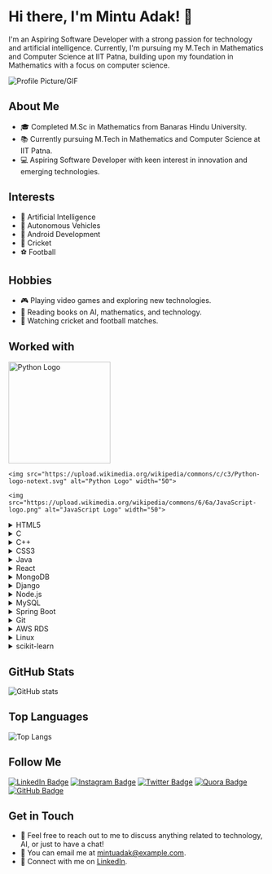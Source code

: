 # Hi there, I'm Mintu Adak! 👋

I'm an Aspiring Software Developer with a strong passion for technology and artificial intelligence. Currently, I'm pursuing my M.Tech in Mathematics and Computer Science at IIT Patna, building upon my foundation in Mathematics with a focus on computer science.

![Profile Picture/GIF](link_to_profile_gif)

## About Me

- 🎓 Completed M.Sc in Mathematics from Banaras Hindu University.
- 📚 Currently pursuing M.Tech in Mathematics and Computer Science at IIT Patna.
- 💻 Aspiring Software Developer with keen interest in innovation and emerging technologies.

## Interests

- 🤖 Artificial Intelligence
- 🚗 Autonomous Vehicles
- 📱 Android Development
- 🏏 Cricket
- ⚽ Football

## Hobbies

- 🎮 Playing video games and exploring new technologies.
- 📖 Reading books on AI, mathematics, and technology.
- 🎥 Watching cricket and football matches.

## Worked with
  <!DOCTYPE html>
<html lang="en">
<head>
  <meta charset="UTF-8">
  <meta name="viewport" content="width=device-width, initial-scale=1.0">
  <title>Python Logo</title>
</head>
<body>
  <img src="https://upload.wikimedia.org/wikipedia/commons/c/c3/Python-logo-notext.svg" alt="Python Logo" width="200">
</body>
</html>

  <!-- Python -->
    <img src="https://upload.wikimedia.org/wikipedia/commons/c/c3/Python-logo-notext.svg" alt="Python Logo" width="50">
  
  <!-- JavaScript -->
    <img src="https://upload.wikimedia.org/wikipedia/commons/6/6a/JavaScript-logo.png" alt="JavaScript Logo" width="50">
  
  <!-- HTML5 -->
  <details>
    <summary>HTML5</summary>
    <img src="https://upload.wikimedia.org/wikipedia/commons/6/61/HTML5_logo_and_wordmark.svg" alt="HTML5 Logo" width="50">
  </details>
  
  <!-- C -->
  <details>
    <summary>C</summary>
    <img src="https://upload.wikimedia.org/wikipedia/commons/1/19/C_Logo.png" alt="C Logo" width="50">
  </details>
  
  <!-- C++ -->
  <details>
    <summary>C++</summary>
    <img src="https://upload.wikimedia.org/wikipedia/commons/1/18/ISO_C%2B%2B_Logo.svg" alt="C++ Logo" width="50">
  </details>
  
  <!-- CSS3 -->
  <details>
    <summary>CSS3</summary>
    <img src="https://upload.wikimedia.org/wikipedia/commons/d/d5/CSS3_logo_and_wordmark.svg" alt="CSS3 Logo" width="50">
  </details>
  
  <!-- Java -->
  <details>
    <summary>Java</summary>
    <img src="https://upload.wikimedia.org/wikipedia/de/e/e1/Java-Logo.svg" alt="Java Logo" width="50">
  </details>
  
  <!-- React -->
  <details>
    <summary>React</summary>
    <img src="https://upload.wikimedia.org/wikipedia/commons/a/a7/React-icon.svg" alt="React Logo" width="50">
  </details>
  
  <!-- MongoDB -->
  <details>
    <summary>MongoDB</summary>
    <img src="https://upload.wikimedia.org/wikipedia/commons/9/93/MongoDB_Logo.svg" alt="MongoDB Logo" width="50">
  </details>
  
  <!-- Django -->
  <details>
    <summary>Django</summary>
    <img src="https://upload.wikimedia.org/wikipedia/commons/7/75/Django_logo.svg" alt="Django Logo" width="50">
  </details>
  
  <!-- Node.js -->
  <details>
    <summary>Node.js</summary>
    <img src="https://upload.wikimedia.org/wikipedia/commons/d/d9/Node.js_logo.svg" alt="Node.js Logo" width="50">
  </details>
  
  <!-- MySQL -->
  <details>
    <summary>MySQL</summary>
    <img src="https://upload.wikimedia.org/wikipedia/en/d/dd/MySQL_logo.svg" alt="MySQL Logo" width="50">
  </details>
  
  <!-- Spring Boot -->
  <details>
    <summary>Spring Boot</summary>
    <img src="https://upload.wikimedia.org/wikipedia/commons/4/44/Spring_Framework_Logo_2018.svg" alt="Spring Boot Logo" width="50">
  </details>
  
  <!-- Git -->
  <details>
    <summary>Git</summary>
    <img src="https://upload.wikimedia.org/wikipedia/commons/3/3f/Git_icon.svg" alt="Git Logo" width="50">
  </details>
  
  <!-- AWS RDS -->
  <details>
    <summary>AWS RDS</summary>
    <img src="https://upload.wikimedia.org/wikipedia/commons/5/5c/AWS_RDS_Logo.svg" alt="AWS RDS Logo" width="50">
  </details>
  
  <!-- Linux -->
  <details>
    <summary>Linux</summary>
    <img src="https://upload.wikimedia.org/wikipedia/commons/3/35/Tux.svg" alt="Linux Logo" width="50">
  </details>
  
  <!-- scikit-learn -->
  <details>
    <summary>scikit-learn</summary>
    <img src="https://upload.wikimedia.org/wikipedia/commons/0/05/Scikit_learn_logo_small.svg" alt="scikit-learn Logo" width="50">
  </details>
  
</details>

## GitHub Stats

![GitHub stats](https://github-readme-stats.vercel.app/api?username=your_username&show_icons=true)

## Top Languages

![Top Langs](https://github-readme-stats.vercel.app/api/top-langs/?username=your_username)

## Follow Me

[![LinkedIn Badge](https://img.shields.io/badge/-Mintu_Adak-blue?style=flat-square&logo=Linkedin&logoColor=white&link=https://www.linkedin.com/in/mintu-adak)](https://www.linkedin.com/in/mintu-adak)
[![Instagram Badge](https://img.shields.io/badge/-mintu_adak-purple?style=flat-square&logo=Instagram&logoColor=white&link=https://www.instagram.com/mintu_adak)](https://www.instagram.com/mintu_adak)
[![Twitter Badge](https://img.shields.io/badge/-mintu_adak-1DA1F2?style=flat-square&logo=Twitter&logoColor=white&link=https://twitter.com/mintu_adak)](https://twitter.com/mintu_adak)
[![Quora Badge](https://img.shields.io/badge/-Mintu_Adak-red?style=flat-square&logo=Quora&logoColor=white&link=https://www.quora.com/profile/Mintu-Adak)](https://www.quora.com/profile/Mintu-Adak)
[![GitHub Badge](https://img.shields.io/badge/-mintuadak-black?style=flat-square&logo=GitHub&logoColor=white&link=https://github.com/mintuadak)](https://github.com/mintuadak)


## Get in Touch

- 💬 Feel free to reach out to me to discuss anything related to technology, AI, or just to have a chat!
- 📧 You can email me at mintuadak@example.com.
- 🔗 Connect with me on [LinkedIn](https://www.linkedin.com/in/mintu-adak).




